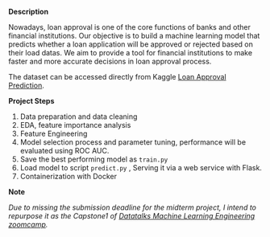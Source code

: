 **Description**

Nowadays, loan approval is one of the core functions of banks and other financial institutions. Our objective is to build a machine learning model that predicts whether a loan application will be approved or rejected based on their load datas. We aim to provide a tool for financial institutions to make faster and more accurate decisions in loan approval process.

The dataset can be accessed directly from Kaggle [Loan Approval Prediction](https://www.kaggle.com/competitions/playground-series-s4e10/data).

**Project Steps**

1. Data preparation and data cleaning
2. EDA, feature importance analysis
3. Feature Engineering
4. Model selection process and parameter tuning, performance will be evaluated using ROC AUC.
5. Save the best performing model as `train.py` 
6. Load model to script `predict.py` , Serving it via a web service with Flask.
7. Containerization with Docker

**Note**

*Due to missing the submission deadline for the midterm project, I intend to repurpose it as the Capstone1 of [Datatalks Machine Learning Engineering zoomcamp](https://github.com/DataTalksClub/machine-learning-zoomcamp/tree/master).*
